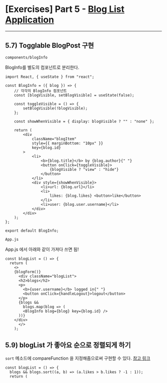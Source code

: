 # [Exercises] Part 5 - [Blog List Application](https://fullstackopen.com/en/part4)

---

## 5.7) Togglable BlogPost 구현

`components/blogInfo`

BlogInfo를 별도의 컴포넌트로 분리한다.

```react
import React, { useState } from "react";

const BlogInfo = ({ blog }) => {
  	// 각각의 BlogInfo 컴포넌트 
    const [blogVisible, setBlogVisible] = useState(false);

    const toggleVisible = () => {
        setBlogVisible(!blogVisible);
    };

    const showWhenVisible = { display: blogVisible ? "" : "none" };

    return (
        <div
            className="blogItem"
            style={{ marginBottom: "10px" }}
            key={blog.id}
        >
            <li>
                <b>{blog.title}</b> by {blog.author}{" "}
                <button onClick={toggleVisible}>
                    {blogVisible ? "view" : "hide"}
                </button>
            </li>
            <div style={showWhenVisible}>
                <li>url: {blog.url}</li>
                <li>
                    likes: {blog.likes} <button>like</button>
                </li>
                <li>user: {blog.user.username}</li>
            </div>
        </div>
    );
};

export default BlogInfo;
```

`App.js`

App.js 에서 아래와 같이 가져다 쓰면 됨!

```react
const blogList = () => {
  return (
    <>
    {blogForm()}
      <div className="blogList">
      <h2>blogs</h2>
      <p>
        <b>{user.username}</b> logged in{" "}
        <button onClick={handleLogout}>logout</button>
      </p>
      {blogs &&
        blogs.map(blog => (
        <BlogInfo blog={blog} key={blog.id} />
      ))}
    </div>
      </>
    );
```

## 5.9) blogList 가 좋아요 순으로 정렬되게 하기

`sort` 메소드에 compareFunction 을 지정해줌으로써 구현할 수 있다. [참고 링크](https://developer.mozilla.org/en-US/docs/Web/JavaScript/Reference/Global_Objects/Array/sort)

```react
const blogList = () => {
  blogs && blogs.sort((a, b) => (a.likes > b.likes ? -1 : 1));
  return (
```

